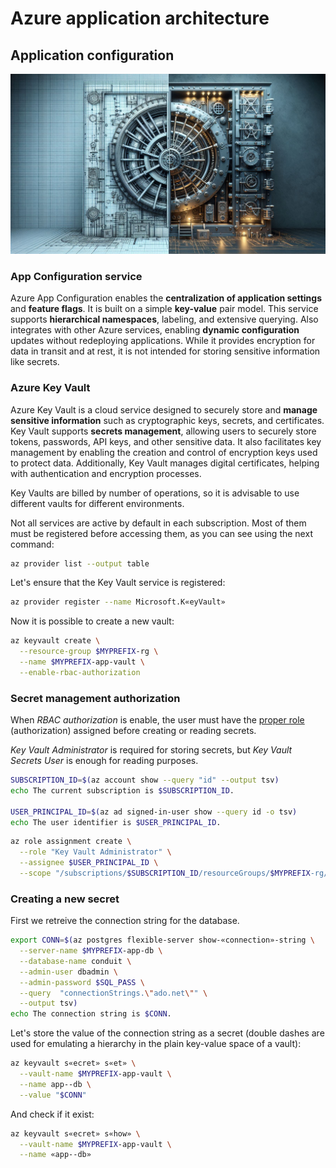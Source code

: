 # Azure application architecture

## Application configuration

![A blueprint of a vault](images/blueprint-of-a-vault.jpg)

### App Configuration service

Azure App Configuration enables the **centralization of application settings** and **feature flags**. It is built on a simple **key-value** pair model. This service supports **hierarchical namespaces**, labeling, and extensive querying. Also integrates with other Azure services, enabling **dynamic configuration** updates without redeploying applications. While it provides encryption for data in transit and at rest, it is not intended for storing sensitive information like secrets.


### Azure Key Vault

Azure Key Vault is a cloud service designed to securely store and **manage sensitive information** such as cryptographic keys, secrets, and certificates. Key Vault supports **secrets management**, allowing users to securely store tokens, passwords, API keys, and other sensitive data. It also facilitates key management by enabling the creation and control of encryption keys used to protect data. Additionally, Key Vault manages digital certificates, helping with authentication and encryption processes.

Key Vaults are billed by number of operations, so it is advisable to use different vaults for different environments.

Not all services are active by default in each subscription. Most of them must be
registered before accessing them, as you can see using the next command:

```bash
az provider list --output table 
```

Let's ensure that the Key Vault service is registered:

```bash
az provider register --name Microsoft.K«eyVault»
```

Now it is possible to create a new vault:

```bash
az keyvault create \
  --resource-group $MYPREFIX-rg \
  --name $MYPREFIX-app-vault \
  --enable-rbac-authorization
```

### Secret management authorization

When *RBAC authorization* is enable, the user must have the [proper role](https://learn.microsoft.com/en-us/azure/key-vault/general/rbac-guide?tabs=azure-cli#azure-built-in-roles-for-key-vault-data-plane-operations) (authorization) assigned before creating or reading secrets.

*Key Vault Administrator* is required for storing secrets, but *Key Vault Secrets User* is enough for reading purposes.

```bash
SUBSCRIPTION_ID=$(az account show --query "id" --output tsv)
echo The current subscription is $SUBSCRIPTION_ID.

USER_PRINCIPAL_ID=$(az ad signed-in-user show --query id -o tsv)
echo The user identifier is $USER_PRINCIPAL_ID.
```

```bash
az role assignment create \
  --role "Key Vault Administrator" \
  --assignee $USER_PRINCIPAL_ID \
  --scope "/subscriptions/$SUBSCRIPTION_ID/resourceGroups/$MYPREFIX-rg/providers/Microsoft.KeyVault/vaults/$MYPREFIX-app-vault"
```

### Creating a new secret

First we retreive the connection string for the database.

```bash
export CONN=$(az postgres flexible-server show-«connection»-string \
  --server-name $MYPREFIX-app-db \
  --database-name conduit \
  --admin-user dbadmin \
  --admin-password $SQL_PASS \
  --query  "connectionStrings.\"ado.net\"" \
  --output tsv)
echo The connection string is $CONN.
```

Let's store the value of the connection string as a secret (double dashes are used for emulating a hierarchy in the plain key-value space of a vault):

```bash
az keyvault s«ecret» s«et» \
  --vault-name $MYPREFIX-app-vault \
  --name app--db \
  --value "$CONN"
```

And check if it exist:

```bash
az keyvault s«ecret» s«how» \
  --vault-name $MYPREFIX-app-vault \
  --name «app--db»
```
